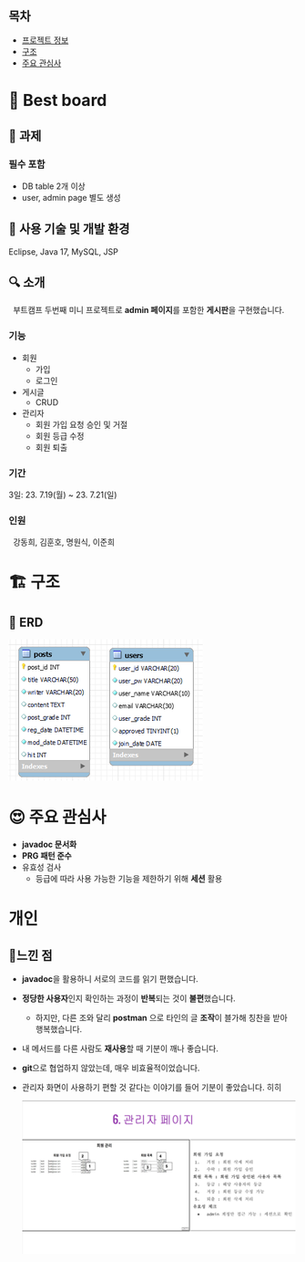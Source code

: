 ## 목차
- [프로젝트 정보](#-Best-board)
- [구조](#-구조)
- [주요 관심사](#-주요-관심사)

# 🚀 Best board
## 📌 과제
### 필수 포함
- DB table 2개 이상
- user, admin page 별도 생성

## 🔧 사용 기술 및 개발 환경
Eclipse, Java 17, MySQL, JSP
## 🔍 소개
&nbsp; 부트캠프 두번째 미니 프로젝트로 **admin 페이지**를 포함한 **게시판**을 구현했습니다.<br>
### 기능
- 회원
  - 가입
  - 로그인
- 게시글
  - CRUD
- 관리자
  - 회원 가입 요청 승인 및 거절
  - 회원 등급 수정
  - 회원 퇴출
### 기간
3일: 23. 7.19(월) ~ 23. 7.21(일)
### 인원
&nbsp; 강동희, 김훈호, 명원식, 이준희

# 🏗 구조
## 💾 ERD

![이미지](./image/erd.png)


# 😍 주요 관심사
- **javadoc 문서화**
- **PRG 패턴 준수**
- 유효성 검사
  - 등급에 따라 사용 가능한 기능을 제한하기 위해 **세션** 활용
  
# 개인
## 🤩느낀 점
- **javadoc**을 활용하니 서로의 코드를 읽기 편했습니다.
- **정당한 사용자**인지 확인하는 과정이 **반복**되는 것이 **불편**했습니다.
  - 하지만, 다른 조와 달리 **postman** 으로 타인의 글 **조작**이 블가해 칭찬을 받아 행복했습니다.
- 내 메서드를 다른 사람도 **재사용**할 때 기분이 깨나 좋습니다.
- **git**으로 협업하지 않았는데, 매우 비효율적이었습니다.
- 관리자 화면이 사용하기 편할 것 같다는 이야기를 들어 기분이 좋았습니다. 히히<br>

  ![이미지](./image/admin-page.png)

